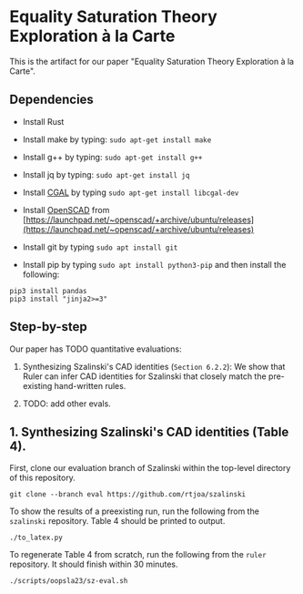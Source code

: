 # Equality Saturation Theory Exploration à la Carte

This is the artifact for our paper
"Equality Saturation Theory Exploration à la Carte".

<!-- TODO: artifact goals / reusable, etc. blurb -->

## Dependencies
<!-- Adapted from https://github.com/uwplse/szalinski -->
* Install Rust

* Install make by typing: `sudo apt-get install make`

* Install g++ by typing: `sudo apt-get install g++`

* Install jq by typing: `sudo apt-get install jq`

* Install [CGAL](https://www.cgal.org/download/linux.html) by typing
  `sudo apt-get install libcgal-dev`

* Install [OpenSCAD](https://www.openscad.org/) from [https://launchpad.net/~openscad/+archive/ubuntu/releases](https://launchpad.net/~openscad/+archive/ubuntu/releases)

* Install git by typing `sudo apt install git`

* Install pip by typing `sudo apt install python3-pip` and then
install the following:
```
pip3 install pandas
pip3 install "jinja2>=3"
```

## Step-by-step

Our paper has TODO quantitative evaluations:

1. Synthesizing Szalinski's CAD identities (`Section 6.2.2`): We show that Ruler can infer CAD identities for Szalinski that closely match the pre-existing hand-written rules.

2. TODO: add other evals.

## 1. Synthesizing Szalinski's CAD identities (Table 4).

First, clone our evaluation branch of Szalinski within the top-level directory of this repository.

```
git clone --branch eval https://github.com/rtjoa/szalinski
```

To show the results of a preexisting run, run the following from the `szalinski` repository. Table 4 should be printed to output.
```
./to_latex.py
```

To regenerate Table 4 from scratch, run the following from the `ruler` repository. It should finish within 30 minutes.
```
./scripts/oopsla23/sz-eval.sh
```

